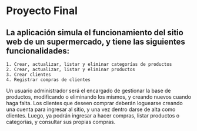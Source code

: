 # Proyecto Final

## La aplicación simula el funcionamiento del sitio web de un supermercado, y tiene las siguientes funcionalidades:

    1. Crear, actualizar, listar y eliminar categorías de productos
    2. Crear, actualizar, listar y eliminar productos
    3. Crear clientes
    4. Registrar compras de clientes

Un usuario administrador será el encargado de gestionar la base de productos, modificando o eliminando los mismos, y creando nuevos cuando haga falta. Los clientes que deseen comprar deberán loguearse creando una cuenta para ingresar al sitio, y una vez dentro darse de alta como clientes. Luego, ya podrán ingresar a hacer compras, listar productos o categorías, y consultar sus propias compras.